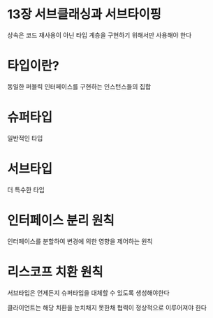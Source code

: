 # 13장 서브클래싱과 서브타이핑

상속은 코드 재사용이 아닌 타입 계층을 구현하기 위해서만 사용해야 한다

# 타입이란?

동일한 퍼블릭 인터페이스를 구현하는 인스턴스들의 집합

# 슈퍼타입

일반적인 타입

# 서브타입

더 특수한 타입

# 인터페이스 분리 원칙

인터페이스를 분할하여 변경에 의한 영향을 제어하는 원칙

# 리스코프 치환 원칙

서브타입은 언제든지 슈퍼타입을 대체할 수 있도록 생성해야한다

클라이언트는 해당 치환을 눈치채지 못한채 협력이 정상적으로 이루어져야 한다
